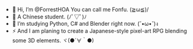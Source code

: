 - 👋 Hi, I’m @ForrestHOA You can call me Fonfu. (≧ω≦)/
- 👀 A Chinese student. (ﾉﾟ▽ﾟ)ﾉ
- 🌱 I’m studying Python, C# and Blender right now. (˘•ω•˘)ง
- ⚡ And I am planing to create a Japanese-style pixel-art RPG blending some 3D elements. ヾ(●´∀｀●) 
<!---
ForrestHOA/ForrestHOA is a ✨ special ✨ repository because its `README.md` (this file) appears on your GitHub profile.
You can click the Preview link to take a look at your changes.
--->
